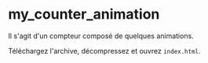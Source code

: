 # my_counter_animation
Il s'agit d'un compteur composé de quelques animations.

Téléchargez l'archive, décompressez et ouvrez `index.html`.
